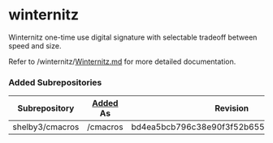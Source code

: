 # winternitz

Winternitz one-time use digital signature with selectable tradeoff between speed and size.

Refer to /winternitz/[Winternitz.md] for more detailed documentation.

### Added Subrepositories

 Subrepository  | [Added] As |                Revision
----------------|------------|-----------------------------------------
shelby3/cmacros | /cmacros   | bd4ea5bcb796c38e90f3f52b6552696667401e8d

[Added]: https://gist.github.com/shelby3/f69c969ecaa3ecfbe579#subrepositories
[Winternitz.md]: https://github.com/shelby3/winternitz/blob/master/winternitz/Winternitz.md
